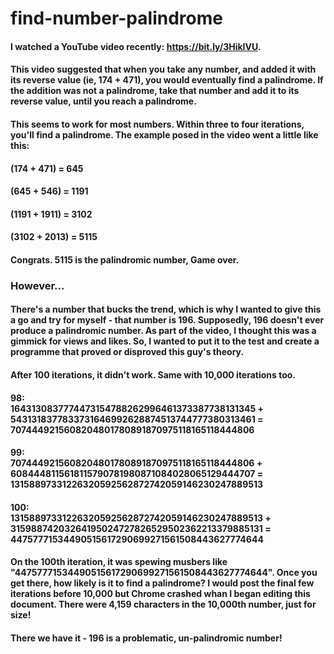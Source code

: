 # find-number-palindrome

#### I watched a YouTube video recently: https://bit.ly/3HikIVU.

#### This video suggested that when you take any number, and added it with its reverse value (ie, 174 + 471), you would eventually find a palindrome. If the addition was not a palindrome, take that number and add it to its reverse value, until you reach a palindrome.

#### This seems to work for most numbers. Within three to four iterations, you'll find a palindrome. The example posed in the video went a little like this:

#### (174 + 471) = 645
#### (645 + 546) = 1191
#### (1191 + 1911) = 3102
#### (3102 + 2013) = 5115

#### Congrats. 5115 is the palindromic number, Game over.

### However...

#### There's a number that bucks the trend, which is why I wanted to give this a go and try for myself - that number is 196. Supposedly, 196 doesn't ever produce a palindromic number. As part of the video, I thought this was a gimmick for views and likes. So, I wanted to put it to the test and create a programme that proved or disproved this guy's theory.

#### After 100 iterations, it didn't work. Same with 10,000 iterations too.

#### 98: <br>1643130837774473154788262996461373387738131345 + <br>5431318377833731646992628874513744777380313461 = <br>7074449215608204801780891870975118165118444806
#### 99: <br>7074449215608204801780891870975118165118444806 + <br>6084448115618115790781980871084028065129444707 = <br>13158897331226320592562872742059146230247889513
#### 100: <br>13158897331226320592562872742059146230247889513 + <br>31598874203264195024727826529502362213379885131 = <br>44757771534490515617290699271561508443627774644

#### On the 100th iteration, it was spewing musbers like "44757771534490515617290699271561508443627774644". Once you get there, how likely is it to find a palindrome? I would post the final few iterations before 10,000 but Chrome crashed whan I began editing this document. There were 4,159 characters in the 10,000th number, just for size!

#### There we have it - 196 is a problematic, un-palindromic number!
